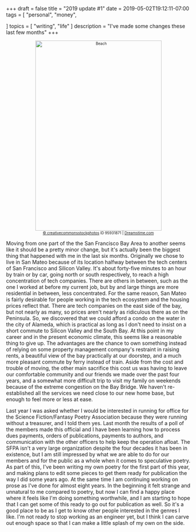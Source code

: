 +++
draft = false
title = "2019 update #1"
date = 2019-05-02T19:12:11-07:00
tags = [
  "personal",
  "money",

]
topics = [
  "writing",
  "life"
]
description = "I've made some changes these last few months"
+++

<div align="center" style="font-size:x-small"><img src="/abovethefold/dreamstime_xxl_95931871.jpg" alt="Beach" width="345" height="518" /><br /><a href="https://www.dreamstime.com/creativecommonsstockphotos_info">© creativecommonsstockphotos</a>
ID 95931871 | <a href="https://www.dreamstime.com/">Dreamstime.com</a></div>

Moving from one part of the the San Francisco Bay Area to another seems like it should be a pretty minor change, but it's actually been the biggest thing that happened with me in the last six months.
Originally we chose to live in San Mateo because of its location halfway between the tech centers of San Francisco and Silicon Valley.
It's about forty-five minutes to an hour by train or by car, going north or south respectively, to reach a high concentration of tech companies.
There are others in between, such as the one I worked at before my current job, but by and large things are more residential in between, less concentrated.
For the same reason, San Mateo is fairly desirable for people working in the tech ecosystem and the housing prices reflect that.
There are tech companies on the east side of the bay, but not nearly as many, so prices aren't nearly as ridiculous there as on the Peninsula.
So, we discovered that we could afford a condo on the water in the city of Alameda, which is practical as long as I don't need to insist on a short commute to Silicon Valley and the South Bay.
At this point in my career and in the present economic climate, this seems like a reasonable thing to give up.
The advantages are the chance to own something instead of relying on some property management company's restraint in raising rents, a beautiful view of the bay practically at our doorstep, and a much more pleasant commute by ferry instead of train.
Aside from the cost and trouble of moving, the other main sacrifice this cost us was having to leave our comfortable community and our friends we made over the past four years, and a somewhat more difficult trip to visit my family on weekends because of the extreme congestion on the Bay Bridge.
We haven't re-established all the services we need close to our new home base, but enough to feel more or less at ease.

Last year I was asked whether I would be interested in running for office for the Science Fiction/Fantasy Poetry Association because they were running without a treasurer, and I told them yes.
Last month the results of a poll of the members made this official and I have been learning how to process dues payments, orders of publications, payments to authors, and communication with the other officers to help keep the operation afloat.
The SFPA isn't a very large organization despite the four decades it has been in existence, but I am still impressed by what we are able to do for our members and for the public as a whole when it comes to speculative poetry.
As part of this, I've been writing my own poetry for the first part of this year, and making plans to edit some pieces to get them ready for publication the way I did some years ago.
At the same time I am continuing working on prose as I've done for almost eight years.
In the beginning it felt strange and unnatural to me compared to poetry, but now I can find a happy place where it feels like I'm doing something worthwhile, and I am starting to hope that I can get some of this ready to go out for publication as well.
So it's a good place to be as I get to know other people interested in the genres I like.
I'm not ready to stop working as an engineer yet, but I think I can carve out enough space so that I can make a little splash of my own on the side.
